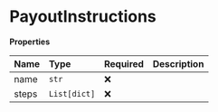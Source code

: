 # PayoutInstructions

**Properties**

| Name  | Type         | Required | Description |
| :---- | :----------- | :------- | :---------- |
| name  | `str`        | ❌       |             |
| steps | `List[dict]` | ❌       |             |

